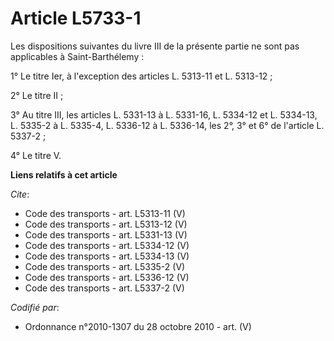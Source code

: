 # Article L5733-1

Les dispositions suivantes du livre III de la présente partie ne sont pas applicables à Saint-Barthélemy : 

1° Le titre Ier, à l'exception des articles L. 5313-11 et L. 5313-12 ; 

2° Le titre II ; 

3° Au titre III, les articles L. 5331-13 à L. 5331-16, L. 5334-12 et L. 5334-13, L. 5335-2 à L. 5335-4, L. 5336-12 à L.
5336-14, les 2°, 3° et 6° de l'article L. 5337-2 ; 

4° Le titre V.

**Liens relatifs à cet article**

_Cite_:

  - Code des transports - art. L5313-11 (V)
  - Code des transports - art. L5313-12 (V)
  - Code des transports - art. L5331-13 (V)
  - Code des transports - art. L5334-12 (V)
  - Code des transports - art. L5334-13 (V)
  - Code des transports - art. L5335-2 (V)
  - Code des transports - art. L5336-12 (V)
  - Code des transports - art. L5337-2 (V)

_Codifié par_:

  - Ordonnance n°2010-1307 du 28 octobre 2010 - art. (V)
